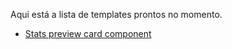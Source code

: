Aqui está a lista de templates prontos no momento.

-  <a href="https://github.com/Pluto-ty/Praticando-templates/tree/main/iniciante/Stats%20preview%20card%20component"> Stats preview card component </a>
